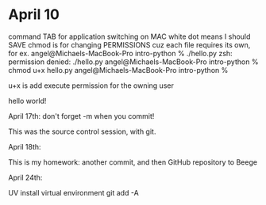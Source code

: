 # April 10
command TAB for application switching on MAC
white dot means I should SAVE
chmod is for changing PERMISSIONS cuz each file requires its own, for ex.
angel@Michaels-MacBook-Pro intro-python % ./hello.py
zsh: permission denied: ./hello.py
angel@Michaels-MacBook-Pro intro-python % chmod u+x hello.py
angel@Michaels-MacBook-Pro intro-python % 

u+x is add execute permission for the owning user

hello world!

April 17th:
don't forget -m when you commit!

This was the source control session, with git.

April 18th:

This is my homework: another commit, and then GitHub repository to Beege

April 24th:

UV install
virtual environment
git add -A